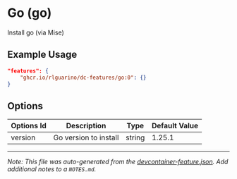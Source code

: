 
# Go (go)

Install go (via Mise)

## Example Usage

```json
"features": {
    "ghcr.io/rlguarino/dc-features/go:0": {}
}
```

## Options

| Options Id | Description | Type | Default Value |
|-----|-----|-----|-----|
| version | Go version to install | string | 1.25.1 |



---

_Note: This file was auto-generated from the [devcontainer-feature.json](https://github.com/rlguarino/dc-features/blob/main/src/go/devcontainer-feature.json).  Add additional notes to a `NOTES.md`._
